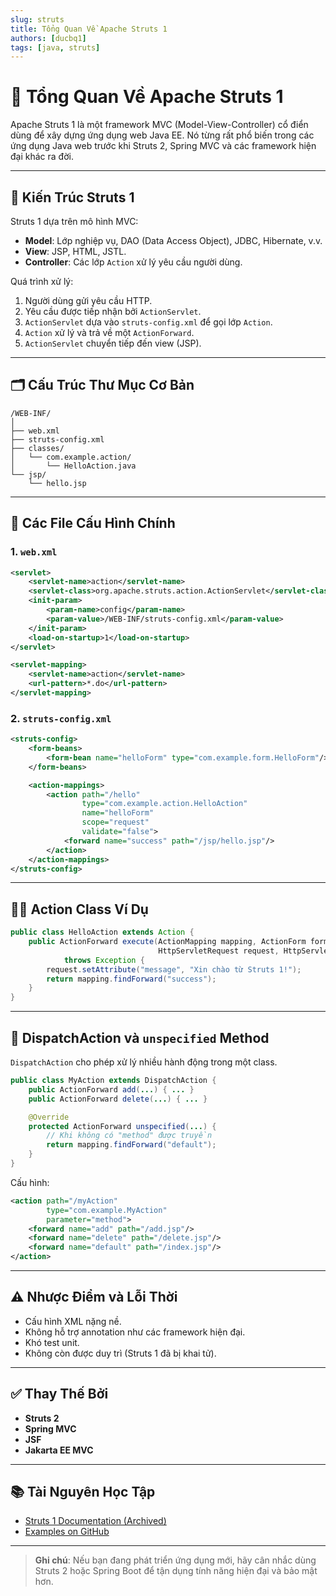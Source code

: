 ```yaml
---
slug: struts
title: Tổng Quan Về Apache Struts 1
authors: [ducbq1]
tags: [java, struts]
---
```


# 📘 Tổng Quan Về Apache Struts 1

Apache Struts 1 là một framework MVC (Model-View-Controller) cổ điển dùng để xây dựng ứng dụng web Java EE. Nó từng rất phổ biến trong các ứng dụng Java web trước khi Struts 2, Spring MVC và các framework hiện đại khác ra đời.

---

## 🧱 Kiến Trúc Struts 1

Struts 1 dựa trên mô hình MVC:

- **Model**: Lớp nghiệp vụ, DAO (Data Access Object), JDBC, Hibernate, v.v.
- **View**: JSP, HTML, JSTL.
- **Controller**: Các lớp `Action` xử lý yêu cầu người dùng.

Quá trình xử lý:
1. Người dùng gửi yêu cầu HTTP.
2. Yêu cầu được tiếp nhận bởi `ActionServlet`.
3. `ActionServlet` dựa vào `struts-config.xml` để gọi lớp `Action`.
4. `Action` xử lý và trả về một `ActionForward`.
5. `ActionServlet` chuyển tiếp đến view (JSP).

---

## 🗂 Cấu Trúc Thư Mục Cơ Bản

```
/WEB-INF/
│
├── web.xml
├── struts-config.xml
├── classes/
│   └── com.example.action/
│       └── HelloAction.java
└── jsp/
    └── hello.jsp
```

---

## 📄 Các File Cấu Hình Chính

### 1. `web.xml`

```xml
<servlet>
    <servlet-name>action</servlet-name>
    <servlet-class>org.apache.struts.action.ActionServlet</servlet-class>
    <init-param>
        <param-name>config</param-name>
        <param-value>/WEB-INF/struts-config.xml</param-value>
    </init-param>
    <load-on-startup>1</load-on-startup>
</servlet>

<servlet-mapping>
    <servlet-name>action</servlet-name>
    <url-pattern>*.do</url-pattern>
</servlet-mapping>
```

### 2. `struts-config.xml`

```xml
<struts-config>
    <form-beans>
        <form-bean name="helloForm" type="com.example.form.HelloForm"/>
    </form-beans>

    <action-mappings>
        <action path="/hello" 
                type="com.example.action.HelloAction" 
                name="helloForm" 
                scope="request" 
                validate="false">
            <forward name="success" path="/jsp/hello.jsp"/>
        </action>
    </action-mappings>
</struts-config>
```

---

## 🧑‍💻 Action Class Ví Dụ

```java
public class HelloAction extends Action {
    public ActionForward execute(ActionMapping mapping, ActionForm form,
                                 HttpServletRequest request, HttpServletResponse response)
            throws Exception {
        request.setAttribute("message", "Xin chào từ Struts 1!");
        return mapping.findForward("success");
    }
}
```

---

## 🔄 DispatchAction và `unspecified` Method

`DispatchAction` cho phép xử lý nhiều hành động trong một class.

```java
public class MyAction extends DispatchAction {
    public ActionForward add(...) { ... }
    public ActionForward delete(...) { ... }

    @Override
    protected ActionForward unspecified(...) {
        // Khi không có "method" được truyền
        return mapping.findForward("default");
    }
}
```

Cấu hình:

```xml
<action path="/myAction" 
        type="com.example.MyAction" 
        parameter="method">
    <forward name="add" path="/add.jsp"/>
    <forward name="delete" path="/delete.jsp"/>
    <forward name="default" path="/index.jsp"/>
</action>
```

---

## ⚠️ Nhược Điểm và Lỗi Thời

- Cấu hình XML nặng nề.
- Không hỗ trợ annotation như các framework hiện đại.
- Khó test unit.
- Không còn được duy trì (Struts 1 đã bị khai tử).

---

## ✅ Thay Thế Bởi

- **Struts 2**
- **Spring MVC**
- **JSF**
- **Jakarta EE MVC**

---

## 📚 Tài Nguyên Học Tập

- [Struts 1 Documentation (Archived)](https://struts.apache.org/struts1/)
- [Examples on GitHub](https://github.com/)

---

> **Ghi chú**: Nếu bạn đang phát triển ứng dụng mới, hãy cân nhắc dùng Struts 2 hoặc Spring Boot để tận dụng tính năng hiện đại và bảo mật hơn.

